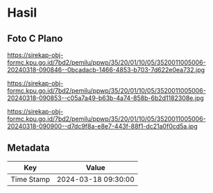 # Hasil

## Foto C Plano

https://sirekap-obj-formc.kpu.go.id/7bd2/pemilu/ppwp/35/20/01/10/05/3520011005006-20240318-090846--0bcadacb-1466-4853-b703-7d622e0ea732.jpg

https://sirekap-obj-formc.kpu.go.id/7bd2/pemilu/ppwp/35/20/01/10/05/3520011005006-20240318-090853--c05a7a49-b63b-4a74-858b-6b2d1182308e.jpg

https://sirekap-obj-formc.kpu.go.id/7bd2/pemilu/ppwp/35/20/01/10/05/3520011005006-20240318-090900--d7dc9f8a-e8e7-443f-88f1-dc21a0f0cd5a.jpg


## Metadata

| Key        | Value               |
| ---------- | ------------------- |
| Time Stamp | 2024-03-18 09:30:00 |



